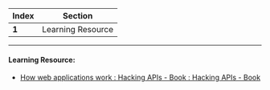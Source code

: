 Index | Section
---   | ---
**1** | Learning Resource

---

#### Learning Resource:

* [How web applications work : Hacking APIs - Book : Hacking APIs - Book](https://nostarch.com/hacking-apis)

